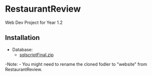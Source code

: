 # RestaurantReview
Web Dev Project for Year 1.2

## Installation

  - Database:
    - [sqlscriptFinal.zip](https://github.com/SunnySideUpSun/RestaurantReview/files/7783075/sqlscriptFinal.zip)
    
  -Note:
    - You might need to rename the cloned fodler to "website" from RestaurantReview.
